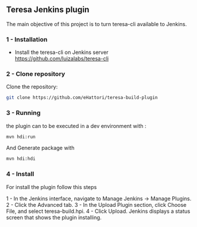 ## Teresa Jenkins plugin

The main objective of this project is to turn teresa-cli available to Jenkins.

### 1 - Installation

* Install the teresa-cli on Jenkins server https://github.com/luizalabs/teresa-cli

### 2 - Clone repository

Clone the repository:

```bash
git clone https://github.com/eHattori/teresa-build-plugin

```
### 3 - Running 

the plugin can to be executed in a dev environment with : 
 
```bash
mvn hdi:run
```
And Generate package with
 
```bash
mvn hdi:hdi
```
### 4 - Install

For install the plugin follow this steps

1 - In the Jenkins interface, navigate to Manage Jenkins → Manage Plugins.
2 - Click the Advanced tab.
3 - In the Upload Plugin section, click Choose File, and select teresa-build.hpi.
4 - Click Upload. Jenkins displays a status screen that shows the plugin installing.